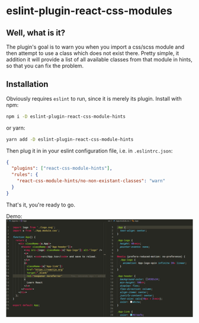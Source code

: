 # eslint-plugin-react-css-modules

## Well, what is it?

The plugin's goal is to warn you when you import a css/scss module and then attempt to use a class which does not exist there. Pretty simple, it addition it will provide a list of all available classes from that module in hints, so that you can fix the problem.

## Installation

Obviously requires `eslint` to run, since it is merely its plugin.
Install with npm:

```bash
npm i -D eslint-plugin-react-css-module-hints
```

or yarn:

```bash
yarn add -D eslint-plugin-react-css-module-hints
```

Then plug it in in your eslint configuration file, i.e. in `.eslintrc.json`:

```json
{
  "plugins": ["react-css-module-hints"],
  "rules": {
    "react-css-module-hints/no-non-existant-classes": "warn"
  }
}
```

That's it, you're ready to go.

Demo:
![Intellisense](demo.gif)
